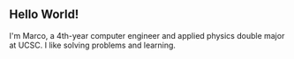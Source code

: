 ## Hello World!

I'm Marco, a 4th-year computer engineer and applied physics double major at UCSC. I like solving problems and learning.
